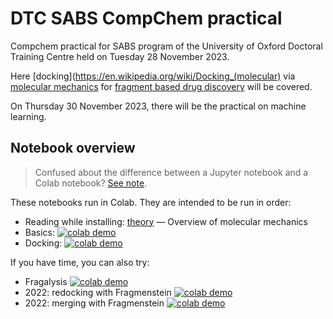 # DTC SABS CompChem practical
Compchem practical for SABS program of the University of Oxford Doctoral Training Centre held 
on Tuesday 28 November 2023.

Here [docking](https://en.wikipedia.org/wiki/Docking_(molecular) 
via [molecular mechanics](https://en.wikipedia.org/wiki/Molecular_mechanics) 
for [fragment based drug discovery](https://en.wikipedia.org/wiki/Fragment-based_lead_discovery) 
will be covered.

On Thursday 30 November 2023, there will be the practical on machine learning.

## Notebook overview

> Confused about the difference between a Jupyter notebook and a Colab notebook? [See note](about_notebooks.md).

These notebooks run in Colab. They are intended to be run in order:

* Reading while installing: [theory](theory.md) — Overview of molecular mechanics
* Basics: [![colab demo](https://img.shields.io/badge/Run_RDKit_intro-f9ab00?logo=googlecolab)](https://colab.research.google.com/github/matteoferla/DTC-compchem-practical/blob/main/1-basics.ipynb)
* Docking: [![colab demo](https://img.shields.io/badge/Run_docking-f9ab00?logo=googlecolab)](https://colab.research.google.com/github/matteoferla/DTC-compchem-practical/blob/main/2-docking.ipynb)


If you have time, you can also try:

* Fragalysis [![colab demo](https://img.shields.io/badge/Run_fragalysis-f9ab00?logo=googlecolab)](https://colab.research.google.com/github/matteoferla/DTC-compchem-practical/blob/main/888-fragalysis.ipynb)
* 2022: redocking with Fragmenstein [![colab demo](https://img.shields.io/badge/Run_place-f9ab00?logo=googlecolab)](https://colab.research.google.com/github/matteoferla/DTC-compchem-practical/blob/main/2022-notebooks/2-redocking.ipynb)
* 2022: merging with Fragmenstein [![colab demo](https://img.shields.io/badge/Run_merging-f9ab00?logo=googlecolab)](https://colab.research.google.com/github/matteoferla/DTC-compchem-practical/blob/main/2022-notebooks/3-merging.ipynb)